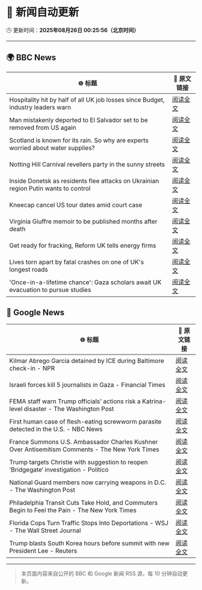 # 🧠 新闻自动更新

🕒 更新时间：**2025年08月26日 00:25:56（北京时间）**

---

## 🌍 BBC News

| 🌐 标题 | 🔗 原文链接 |
|--------|-------------|
| Hospitality hit by half of all UK job losses since Budget, industry leaders warn | [阅读全文](https://www.bbc.com/news/articles/c05ey2ypp92o?at_medium=RSS&at_campaign=rss) |
| Man mistakenly deported to El Salvador set to be removed from US again | [阅读全文](https://www.bbc.com/news/articles/c04ryk6ed5lo?at_medium=RSS&at_campaign=rss) |
| Scotland is known for its rain. So why are experts worried about water supplies? | [阅读全文](https://www.bbc.com/news/articles/c0qly7g9pepo?at_medium=RSS&at_campaign=rss) |
| Notting Hill Carnival revellers party in the sunny streets | [阅读全文](https://www.bbc.com/news/articles/c4gjyyd2320o?at_medium=RSS&at_campaign=rss) |
| Inside Donetsk as residents flee attacks on Ukrainian region Putin wants to control | [阅读全文](https://www.bbc.com/news/articles/c209yn1ygz6o?at_medium=RSS&at_campaign=rss) |
| Kneecap cancel US tour dates amid court case | [阅读全文](https://www.bbc.com/news/articles/c99m2zne0y9o?at_medium=RSS&at_campaign=rss) |
| Virginia Giuffre memoir to be published months after death | [阅读全文](https://www.bbc.com/news/articles/c2djy7048pdo?at_medium=RSS&at_campaign=rss) |
| Get ready for fracking, Reform UK tells energy firms | [阅读全文](https://www.bbc.com/news/articles/c74172wlezwo?at_medium=RSS&at_campaign=rss) |
| Lives torn apart by fatal crashes on one of UK's longest roads | [阅读全文](https://www.bbc.com/news/articles/c70xn6pnx0go?at_medium=RSS&at_campaign=rss) |
| 'Once-in-a-lifetime chance': Gaza scholars await UK evacuation to pursue studies | [阅读全文](https://www.bbc.com/news/articles/cx2x16y2ppro?at_medium=RSS&at_campaign=rss) |

## 📰 Google News

| 🌐 标题 | 🔗 原文链接 |
|--------|-------------|
| Kilmar Abrego Garcia detained by ICE during Baltimore check-in - NPR | [阅读全文](https://news.google.com/rss/articles/CBMihAFBVV95cUxNSGdmX1JjVFN3N1JXLUpvTENDcFN2ZTBMdzlUZFVQbHd4WWJxdlk5dzMwcm9BamJTOFM1RFgtR0tfS2NMZXRfNjhFZnY4ODk2eXN6V0wwb1YxY29zcVU2dUFXVy0wQzktanllQk16dkVJSjBjU1k3d25ZREwzREdzOEFhckE?oc=5) |
| Israeli forces kill 5 journalists in Gaza - Financial Times | [阅读全文](https://news.google.com/rss/articles/CBMicEFVX3lxTE5JV0syTHA5U0hpeWJCYXlKWjhZUTQ3M0xpZ2cySDdoalYydWEwWlVuUV9rNWIxRmFZODVRRExoUW5xYkx4ZU5QS3pxSDdMX3dEUm94bEEzbXJ2b3BLS1hXbVpENDdRcHJtQnc0UjVxaDM?oc=5) |
| FEMA staff warn Trump officials’ actions risk a Katrina-level disaster - The Washington Post | [阅读全文](https://news.google.com/rss/articles/CBMiggFBVV95cUxNWERwT3hGajNzaWRTS3RFOHBlVFZSR3dvdVVLM2loNmJyZjk4Y2I2clVSSWstenM3TFdUbUVITjlTUVBXVW1EVlozcWJHcVpBNkFIWjVvRF83R25QVXRieUhKakQ5YXFTYWFxb1ItTnFzdTEtVWxuSXdRRk96bWdCckNR?oc=5) |
| First human case of flesh-eating screwworm parasite detected in the U.S. - NBC News | [阅读全文](https://news.google.com/rss/articles/CBMirAFBVV95cUxPcHlyZURDc3hLNE16VnhfVDVXQ01RTlZfTnNJR2dOVkZ0MFJLLTVWYUNtMnp3SHVmMkVPRmE5U1NGWXN6bHZYeEZWM0FOb1B0enc5UFF2dF9zT0FmTVNyRVNsaUNoRkhEUFV5ZWQ5TVd0U2ZSbC10Qkp4S3o5RWJyeVVuOXdWb3hySV8tdm1EdlpTZFdNdmczMk5WYnhZNnpBZmJGYnZHSHEzdG5q0gFWQVVfeXFMUENrOXZEamhmeTBzb0NZanJyWElzQ3dURExQUm15N1Z6a0VMcXdSUU1hNTZGcTBmdWdkSHBNWkc0LU8yUEItNlhVMVpCYXYxVkhQUDVhWmc?oc=5) |
| France Summons U.S. Ambassador Charles Kushner Over Antisemitism Comments - The New York Times | [阅读全文](https://news.google.com/rss/articles/CBMimgFBVV95cUxQcE5ZcDc3bWtycnRNdllmSG03dThzYkpQQ09GVVctM2RWYXhzSWpIS3hsYkZ6M3NVamtQM0NzaFBtelZoeWlhdWpaYlNsa3lZd2hPeURoODNmTXgwUU1sOGdQU0dwbzFEaDVWY0NINnoyYzFGQnBzYVp3OTN3dlhrQURRazl3S0YwaXczZGlkbUxNVXJSczQ2VFVn?oc=5) |
| Trump targets Christie with suggestion to reopen ‘Bridgegate‘ investigation - Politico | [阅读全文](https://news.google.com/rss/articles/CBMikgFBVV95cUxNZ0hNZ1dqTWduamxGUDNvamtaZWEwN1RoVFdJNGJqVmFLRzZnQTlSbnN4VVFsTjlJQkNId2Vab0o1NnB5REpQdlVVZHRLaGI5aWowcUxISGhPSTg3V2VQcVhldVR4aWdENkRvQjU4S2RybzdWdVUtckI5ellsd0NsUzBCTHZlYVNLVEljbTIyUTVOZw?oc=5) |
| National Guard members now carrying weapons in D.C. - The Washington Post | [阅读全文](https://news.google.com/rss/articles/CBMiiwFBVV95cUxOaHVBbEtOQk0zOV9PaDJqLTExLU1QcG9Nc1FIaXpIQzhvZDcxVEw5YzRJSWR6V0lIbGtaeXBGNnpaRkVjbm5sckxoMTlWRF83VGltalRVN0djRUwxQUpqNkxVRDc0LTB0dXJhQ20yRlMtQUpkZDVEWDExX094VHRjSjVaUmZ1NjV6dE1N?oc=5) |
| Philadelphia Transit Cuts Take Hold, and Commuters Begin to Feel the Pain - The New York Times | [阅读全文](https://news.google.com/rss/articles/CBMid0FVX3lxTE5ZaXQ4a0dva0ZlQUZNVWh4bUptUjNMczdGZWNWMVJpeE9jRGZvejdlRF9uYVcxUjZXYTNMWmJsd3ljZUFKNlIzbDhoMlYxUV9pUFp4MmtxSlJpVngta19xZS1wY1BBZDE4TnRCTC1yejBlZmExTDU0?oc=5) |
| Florida Cops Turn Traffic Stops Into Deportations - WSJ - The Wall Street Journal | [阅读全文](https://news.google.com/rss/articles/CBMiiwFBVV95cUxNSThWSW1Rcy1wQ21Ka29ud0ppT1k5YTVvY2swdkc2TUJlZXQtbW9XMDJRcmhhZmxyWjA3aFI1dndKa3EzRXRyT2ZUbDd4X2FzaE1ZR292UFpPTkF1VlcySDR2bkZMQmRDcDlESnpudWdLaEpSVGVNd2FWNmIxTzlXeGdWb2V4ZXpramc0?oc=5) |
| Trump blasts South Korea hours before summit with new President Lee - Reuters | [阅读全文](https://news.google.com/rss/articles/CBMitgFBVV95cUxPNXRtQWFhWjBIWUNfLXNXTWZOYWFmR2UycHBPRFRBelB6WHIzWjJoR0Fydy00UGNHdkNSMDdIUEs4YWxWbUZYOTJxSklGN2RGMXZHWWdPZF9Pc1hGZkdSVkRLLXN1SEl4SjR3N0M0N0dNa3ZtcUdqVDdaQXdlUmlXWjM0TTFRUWpiaDlCVzNTb3VUNXF3OXBkQTlQMFRqYlhoNWlUSFhhQ1gzLU9DQ1VNd2M3Z3RYZw?oc=5) |

---
> 本页面内容来自公开的 BBC 和 Google 新闻 RSS 源，每 10 分钟自动更新。